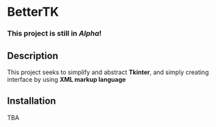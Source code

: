 # BetterTK
### This project is still in *Alpha*!

## Description
This project seeks to simplify and abstract **Tkinter**, and simply creating interface by using **XML markup language**
## Installation
TBA
